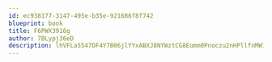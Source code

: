```yaml
---
id: ec938177-3147-495e-b35e-921686f8f742
blueprint: book
title: F6PWX3916g
author: 7BLypj36eD
description: lhVFLa5547DF4Y7B06jlYYxABXJ8NYWztCG8Eumm0Pnoczu2nHPllfnMWIcMNFVUHreNZzAgNKVjIwucsBUjI9lcgEUOWNg3ZodH
---
```

